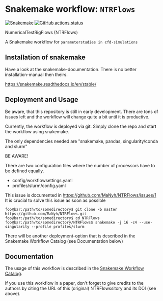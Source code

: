 # Snakemake workflow: `NTRFlows`

[![Snakemake](https://img.shields.io/badge/snakemake-≥6.3.0-brightgreen.svg)](https://snakemake.github.io)
[![GitHub actions status](https://github.com/MaNyh/NTRFlows/workflows/Tests/badge.svg?branch=main)](https://github.com/MaNyh/NTRFlows/actions?query=branch%3Amain+workflow%3ATests)

NumericalTestRigFlows (NTRFlows)

A Snakemake workflow for `parameterstudies in cfd-simulations`

## Installation of snakemake

Have a look at the snakemake-documentation. There is no better installation-manual then theirs.

https://snakemake.readthedocs.io/en/stable/

## Deployment and Usage

Be aware, that this repository is still in early development. There are tons of issues left and the workflow will change quite a bit until it is productive.

Currently, the workflow is deployed via git. Simply clone the repo and start the workflow using snakemake.

The only dependencies needed are "snakemake, pandas, singularity/conda and slurm"

BE AWARE!

There are two configuration files where the number of processors have to be defined equally. 

- config/workflowsettings.yaml
- profiles/slurm/config.yaml

This issue is documented in https://github.com/MaNyh/NTRFlows/issues/1 
It is crucial to solve this issue as soon as possible

```console
foo@bar:/path/to/somedirectory$ git clone -b master https://github.com/MaNyh/NTRFlows.git 
foo@bar:/path/to/somedirectory$ cd NTRFlows
foo@bar:/path/to/somedirectory/NTRFlows$ snakemake -j 16 -c4 --use-singularity --profile profiles/slurm
```

There will be another deployment-option that is described in the Snakemake Workflow Catalog (see Documentation below)


## Documentation

The usage of this workflow is described in the [Snakemake Workflow Catalog](https://snakemake.github.io/snakemake-workflow-catalog/?usage=MaNyh%2FNTRFlows).

If you use this workflow in a paper, don't forget to give credits to the authors by citing the URL of this (original) NTRFlowssitory and its DOI (see above).
